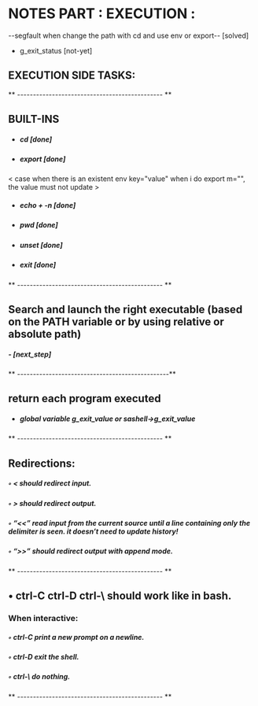 #  NOTES PART : EXECUTION  : 
 
 --segfault when change the path with cd and use env or export--  [solved]
 - g_exit_status [not-yet]

## EXECUTION SIDE TASKS:
** ---------------------------------------------- ** 
## BUILT-INS

 - ##### cd            [done]
 - ##### export        [done]

< case when there is an existent env key="value" when i do export m="", the value must not update  >

 - ##### echo + -n     [done]
 - ##### pwd           [done]
 - ##### unset         [done]
 - ##### exit          [done]

** ---------------------------------------------- ** 
## Search and launch the right executable (based on the PATH variable or by using relative or absolute path) 
  ##### - [next_step]

** ------------------------------------------------**
## return each program executed

  - ##### global variable g_exit_value or sashell->g_exit_value
  

** ---------------------------------------------- ** 
## Redirections:
   ##### ◦ < should redirect input.
   ##### ◦ > should redirect output.
   ##### ◦ “<<” read input from the current source until a line containing only the delimiter is seen. it doesn’t need to update history!
   ##### ◦ “>>” should redirect output with append mode.

** ---------------------------------------------- ** 
## • ctrl-C ctrl-D ctrl-\ should work like in bash. 
  ### When interactive:
   ##### ◦ ctrl-C print a new prompt on a newline.
   ##### ◦ ctrl-D exit the shell.
   ##### ◦ ctrl-\ do nothing.
** ---------------------------------------------- **  

 
